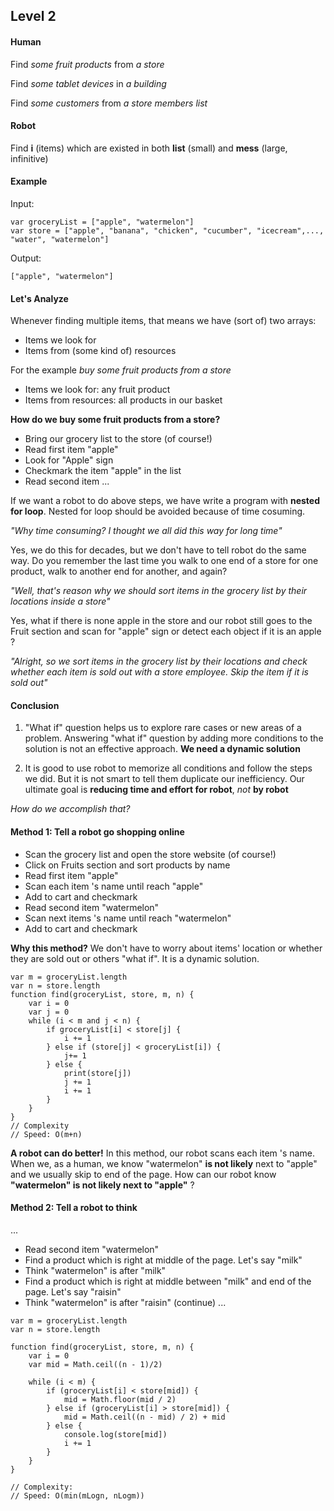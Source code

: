 ## Level 2
#### Human
Find *some fruit products* from *a store*

Find *some tablet devices* in *a building*

Find *some customers* from *a store members list*

#### Robot
Find **i** (items) which are existed in both **list** (small) and **mess** (large, infinitive)

#### Example
Input:
```
var groceryList = ["apple", "watermelon"]
var store = ["apple", "banana", "chicken", "cucumber", "icecream",..., "water", "watermelon"]
```
Output:
```
["apple", "watermelon"]
```

#### Let's Analyze
Whenever finding multiple items, that means we have (sort of) two arrays:
- Items we look for
- Items from (some kind of) resources

For the example *buy some fruit products from a store*
- Items we look for: any fruit product
- Items from resources: all products in our basket

**How do we buy some fruit products from a store?**
- Bring our grocery list to the store (of course!)
- Read first item "apple"
- Look for "Apple" sign
- Checkmark the item "apple" in the list
- Read second item 
...

If we want a robot to do above steps, we have write a program with **nested for loop**. Nested for loop should be avoided because of time cosuming. 

*"Why time consuming? I thought we all did this way for long time"*

Yes, we do this for decades, but we don't have to tell robot do the same way. Do you remember the last time you walk to one end of a store for one product, walk to another end for another, and again?

*"Well, that's reason why we should sort items in the grocery list by their locations inside a store"*

Yes, what if there is none apple in the store and our robot still goes to the Fruit section and scan for "apple" sign or detect each object if it is an apple ?

*"Alright, so we sort items in the grocery list by their locations and check whether each item is sold out with a store employee. Skip the item if it is sold out"*

#### Conclusion
1. "What if" question helps us to explore rare cases or new areas of a problem. Answering "what if" question by adding more conditions to the solution is not an effective approach. **We need a dynamic solution**

2.  It is good to use robot to memorize all conditions and follow the steps we did. But it is not smart to tell them duplicate our inefficiency. Our ultimate goal is **reducing time and effort for robot**, *not* **by robot**

*How do we accomplish that?*

#### Method 1: **Tell a robot go shopping online**
- Scan the grocery list and open the store website (of course!)
- Click on Fruits section and sort products by name
- Read first item "apple"
- Scan each item 's name until reach "apple"
- Add to cart and checkmark
- Read second item "watermelon"
- Scan next items 's name until reach "watermelon"
- Add to cart and checkmark

**Why this method?**
We don't have to worry about items' location or whether they are sold out or others "what if". It is a dynamic solution.

```
var m = groceryList.length
var n = store.length
function find(groceryList, store, m, n) {
    var i = 0
    var j = 0
    while (i < m and j < n) {
        if groceryList[i] < store[j] {
            i += 1
        } else if (store[j] < groceryList[i]) {
            j+= 1
        } else {
            print(store[j])
            j += 1
            i += 1
        }
    }
}
// Complexity
// Speed: O(m+n)
```

**A robot can do better!**
In this method, our robot scans each item 's name. When we, as a  human, we know "watermelon" **is not likely** next to "apple" and we usually skip to end of the page. How can our robot know **"watermelon" is not likely next to "apple"** ?

#### Method 2: **Tell a robot to think**
...
- Read second item "watermelon"
- Find a product which is right at middle of the page. Let's say "milk"
- Think "watermelon" is after "milk"
- Find a product which is right at middle between "milk" and end of the page. Let's say "raisin"
- Think "watermelon" is after "raisin"
(continue)
...
```
var m = groceryList.length
var n = store.length

function find(groceryList, store, m, n) {
    var i = 0
    var mid = Math.ceil((n - 1)/2)
    
    while (i < m) {        
        if (groceryList[i] < store[mid]) {
            mid = Math.floor(mid / 2)
        } else if (groceryList[i] > store[mid]) {
            mid = Math.ceil((n - mid) / 2) + mid
        } else {
            console.log(store[mid])
            i += 1
        }
    }
}

// Complexity:
// Speed: O(min(mLogn, nLogm))
```


